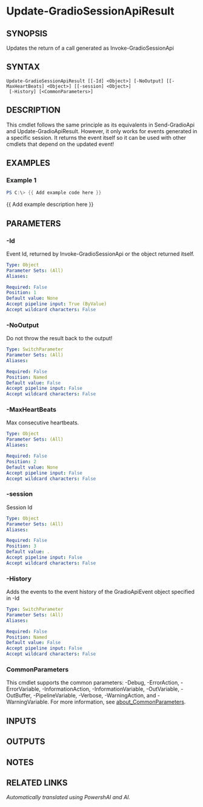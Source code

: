 ﻿---
external help file: powershai-help.xml
Module Name: powershai
online version:
schema: 2.0.0
---

# Update-GradioSessionApiResult

## SYNOPSIS
Updates the return of a call generated as Invoke-GradioSessionApi

## SYNTAX

```
Update-GradioSessionApiResult [[-Id] <Object>] [-NoOutput] [[-MaxHeartBeats] <Object>] [[-session] <Object>]
 [-History] [<CommonParameters>]
```

## DESCRIPTION
This cmdlet follows the same principle as its equivalents in Send-GradioApi and Update-GradioApiResult.
However, it only works for events generated in a specific session.
It returns the event itself so it can be used with other cmdlets that depend on the updated event!

## EXAMPLES

### Example 1
```powershell
PS C:\> {{ Add example code here }}
```

{{ Add example description here }}

## PARAMETERS

### -Id
Event Id, returned by Invoke-GradioSessionApi or the object returned itself.

```yaml
Type: Object
Parameter Sets: (All)
Aliases:

Required: False
Position: 1
Default value: None
Accept pipeline input: True (ByValue)
Accept wildcard characters: False
```

### -NoOutput
Do not throw the result back to the output!

```yaml
Type: SwitchParameter
Parameter Sets: (All)
Aliases:

Required: False
Position: Named
Default value: False
Accept pipeline input: False
Accept wildcard characters: False
```

### -MaxHeartBeats
Max consecutive heartbeats.

```yaml
Type: Object
Parameter Sets: (All)
Aliases:

Required: False
Position: 2
Default value: None
Accept pipeline input: False
Accept wildcard characters: False
```

### -session
Session Id

```yaml
Type: Object
Parameter Sets: (All)
Aliases:

Required: False
Position: 3
Default value: .
Accept pipeline input: False
Accept wildcard characters: False
```

### -History
Adds the events to the event history of the GradioApiEvent object specified in -Id

```yaml
Type: SwitchParameter
Parameter Sets: (All)
Aliases:

Required: False
Position: Named
Default value: False
Accept pipeline input: False
Accept wildcard characters: False
```

### CommonParameters
This cmdlet supports the common parameters: -Debug, -ErrorAction, -ErrorVariable, -InformationAction, -InformationVariable, -OutVariable, -OutBuffer, -PipelineVariable, -Verbose, -WarningAction, and -WarningVariable. For more information, see [about_CommonParameters](http://go.microsoft.com/fwlink/?LinkID=113216).

## INPUTS

## OUTPUTS

## NOTES

## RELATED LINKS



_Automatically translated using PowershAI and AI._
